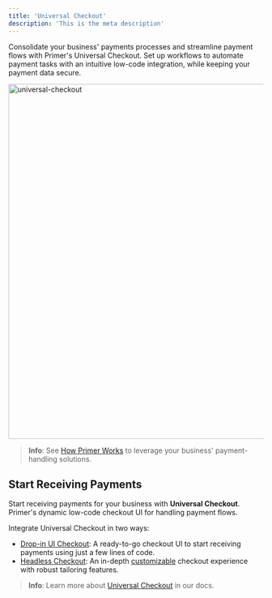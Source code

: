 ```yaml
---
title: 'Universal Checkout'
description: 'This is the meta description'
---
```


Consolidate your business' payments processes and streamline payment flows with Primer's Universal Checkout. Set up workflows to automate payment tasks with an intuitive low-code integration, while keeping your payment data secure.

<img src="https://primer.io/docs/static/6163332a2cb40aa3bf88f9e910b00e89/d9199/uc_styling.png" alt="universal-checkout" width="700"/>

>**Info**: See [How Primer Works](https://primer.io/docs/how-primer-works/what-is-primer) to leverage your business' payment-handling solutions.

## Start Receiving Payments

Start receiving payments for your business with  **Universal Checkout**. Primer's dynamic low-code checkout UI for handling payment flows.

Integrate Universal Checkout in two ways:

- [Drop-in UI Checkout](./drop-in-ui-checkout): A ready-to-go checkout UI to start receiving payments using just a few lines of code.
- [Headless Checkout](./headless-checkout): An in-depth [customizable](https://primer.io/docs/accept-payments/customize-universal-checkout/web) checkout experience with robust tailoring features.

> **Info**: Learn more about [Universal Checkout](https://primer.io/docs/how-primer-works/universal-checkout) in our docs.

